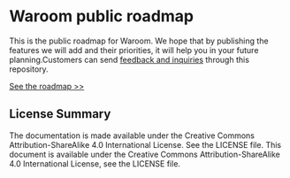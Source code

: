 # Waroom public roadmap

This is the public roadmap for Waroom. We hope that by publishing the features we will add and their priorities, it will help you in your future planning.Customers can send [feedback and inquiries](https://github.com/topotal/waroom-roadmap/discussions) through this repository.

[See the roadmap >>](https://github.com/topotal/waroom-roadmap/projects/1)

## License Summary

The documentation is made available under the Creative Commons Attribution-ShareAlike 4.0 International License. See the LICENSE file.
This document is available under the Creative Commons Attribution-ShareAlike 4.0 International License, see the LICENSE file.
